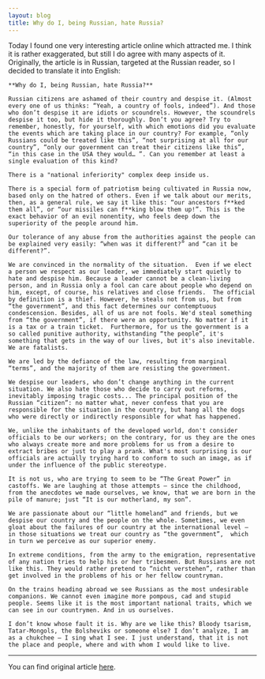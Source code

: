 ```yaml
---
layout: blog
title: Why do I, being Russian, hate Russia?
---
```


Today I found one very interesting article online which attracted me. I think it is rather exaggerated, but still I do agree with many aspects of it.
Originally, the article is in Russian, targeted at the Russian reader, so I decided to translate it into English:

	**Why do I, being Russian, hate Russia?**

	Russian citizens are ashamed of their country and despise it. (Almost every one of us thinks: “Yeah, a country of fools, indeed”). And those who don’t despise it are idiots or scoundrels. However, the scoundrels despise it too, but hide it thoroughly. Don’t you agree? Try to remember, honestly, for yourself, with which emotions did you evaluate the events which are taking place in our country? For example, “only Russians could be treated like this”, “not surprising at all for our country”, “only our government can treat their citizens like this”, “in this case in the USA they would… ”. Can you remember at least a single evaluation of this kind?

	There is a "national inferiority" complex deep inside us.

	There is a special form of patriotism being cultivated in Russia now, based only on the hatred of others. Even if we talk about our merits, then, as a general rule, we say it like this: “our ancestors f**ked them all”, or “our missiles can f**king blow them up!”. This is the exact behavior of an evil nonentity, who feels deep down the superiority of the people around him. 

	Our tolerance of any abuse from the authorities against the people can be explained very easily: “when was it different?” and “can it be different?”.

	We are convinced in the normality of the situation.  Even if we elect a person we respect as our leader, we immediately start quietly to hate and despise him. Because a leader cannot be a clean-living person, and in Russia only a fool can care about people who depend on him, except, of course, his relatives and close friends.  The official by definition is a thief. However, he steals not from us, but from “the government”, and this fact determines our contemptuous condescension. Besides, all of us are not fools. We'd steal something from “the government”, if there were an opportunity. No matter if it is a tax or a train ticket.  Furthermore, for us the government is a so called punitive authority, withstanding “the people”, it's something that gets in the way of our lives, but it's also inevitable. We are fatalists. 

	We are led by the defiance of the law, resulting from marginal “terms”, and the majority of them are resisting the government.

	We despise our leaders, who don’t change anything in the current situation. We also hate those who decide to carry out reforms, inevitably imposing tragic costs... The principal position of the Russian “citizen”: no matter what, never confess that you are responsible for the situation in the country, but hang all the dogs who were directly or indirectly responsible for what has happened. 

	We, unlike the inhabitants of the developed world, don't consider officials to be our workers; on the contrary, for us they are the ones who always create more and more problems for us from a desire to extract bribes or just to play a prank. What's most surprising is our officials are actually trying hard to conform to such an image, as if under the influence of the public stereotype.

	It is not us, who are trying to seem to be “The Great Power” in castoffs. We are laughing at those attempts – since the childhood, from the anecdotes we made ourselves, we know, that we are born in the pile of manure; just “It is our motherland, my son”. 

	We are passionate about our “little homeland” and friends, but we despise our country and the people on the whole. Sometimes, we even gloat about the failures of our country at the international level – in those situations we treat our country as “the government”,  which in turn we perceive as our superior enemy. 

	In extreme conditions, from the army to the emigration, representative of any nation tries to help his or her tribesmen. But Russians are not like this. They would rather pretend to “nicht verstehen”, rather than get involved in the problems of his or her fellow countryman.

	On the trains heading abroad we see Russians as the most undesirable companions. We cannot even imagine more pompous, cad and stupid people. Seems like it is the most important national traits, which we can see in our countrymen. And in us ourselves. 

	I don’t know whose fault it is. Why are we like this? Bloody tsarism, Tatar-Mongols, the Bolsheviks or someone else? I don’t analyze, I am as a chukchee – I sing what I see. I just understand, that it is not the place and people, where and with whom I would like to live.  

---

You can find original article [here](http://beon.ru/news-politics-society/8331-746-pochemu-ja-russkii-nenavizhu-rossiju-read.shtml). 